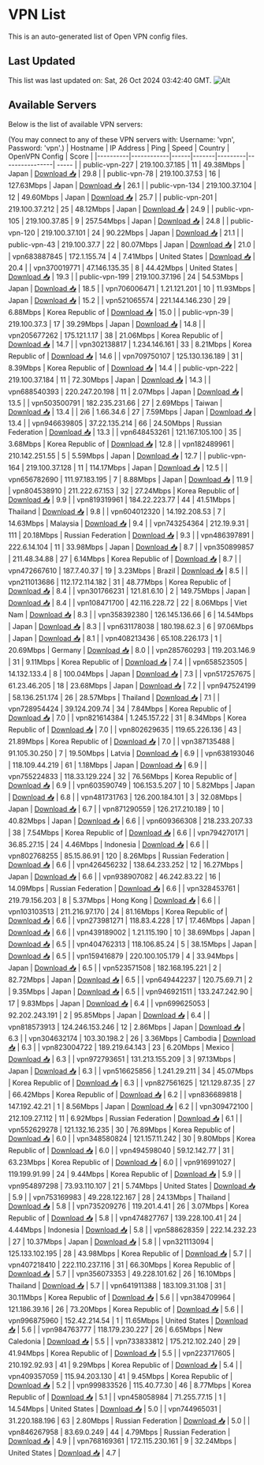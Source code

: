 # VPN List

This is an auto-generated list of Open VPN config files.

## Last Updated

This list was last updated on: Sat, 26 Oct 2024 03:42:40 GMT.
![Alt](https://repobeats.axiom.co/api/embed/186b98318ef1479477931607c1ad7d823f12451f.svg "Repobeats analytics image")

## Available Servers

Below is the list of available VPN servers:

(You may connect to any of these VPN servers with: Username: 'vpn', Password: 'vpn'.)
| Hostname | IP Address | Ping | Speed | Country | OpenVPN Config | Score |
|----------|------------|------|-------|---------|----------------| ----- |
| public-vpn-227 | 219.100.37.185 | 11 | 49.38Mbps | Japan | [Download 📥](./configs/server_0_JP.ovpn) | 29.8 |
| public-vpn-78 | 219.100.37.53 | 16 | 127.63Mbps | Japan | [Download 📥](./configs/server_1_JP.ovpn) | 26.1 |
| public-vpn-134 | 219.100.37.104 | 12 | 49.60Mbps | Japan | [Download 📥](./configs/server_2_JP.ovpn) | 25.7 |
| public-vpn-201 | 219.100.37.212 | 25 | 48.12Mbps | Japan | [Download 📥](./configs/server_3_JP.ovpn) | 24.9 |
| public-vpn-105 | 219.100.37.85 | 9 | 257.54Mbps | Japan | [Download 📥](./configs/server_4_JP.ovpn) | 24.8 |
| public-vpn-120 | 219.100.37.101 | 24 | 90.22Mbps | Japan | [Download 📥](./configs/server_5_JP.ovpn) | 21.1 |
| public-vpn-43 | 219.100.37.7 | 22 | 80.07Mbps | Japan | [Download 📥](./configs/server_6_JP.ovpn) | 21.0 |
| vpn683887845 | 172.1.155.74 | 4 | 7.41Mbps | United States | [Download 📥](./configs/server_7_US.ovpn) | 20.4 |
| vpn370019771 | 47.146.135.35 | 8 | 44.42Mbps | United States | [Download 📥](./configs/server_8_US.ovpn) | 19.3 |
| public-vpn-199 | 219.100.37.196 | 24 | 54.53Mbps | Japan | [Download 📥](./configs/server_9_JP.ovpn) | 18.5 |
| vpn706006471 | 1.21.121.201 | 10 | 11.93Mbps | Japan | [Download 📥](./configs/server_10_JP.ovpn) | 15.2 |
| vpn521065574 | 221.144.146.230 | 29 | 6.88Mbps | Korea Republic of | [Download 📥](./configs/server_11_KR.ovpn) | 15.0 |
| public-vpn-39 | 219.100.37.3 | 17 | 39.29Mbps | Japan | [Download 📥](./configs/server_12_JP.ovpn) | 14.8 |
| vpn205677262 | 175.121.1.17 | 38 | 21.06Mbps | Korea Republic of | [Download 📥](./configs/server_13_KR.ovpn) | 14.7 |
| vpn302138817 | 1.234.146.161 | 33 | 8.21Mbps | Korea Republic of | [Download 📥](./configs/server_14_KR.ovpn) | 14.6 |
| vpn709750107 | 125.130.136.189 | 31 | 8.39Mbps | Korea Republic of | [Download 📥](./configs/server_15_KR.ovpn) | 14.4 |
| public-vpn-222 | 219.100.37.184 | 11 | 72.30Mbps | Japan | [Download 📥](./configs/server_16_JP.ovpn) | 14.3 |
| vpn688540393 | 220.247.20.198 | 11 | 2.07Mbps | Japan | [Download 📥](./configs/server_17_JP.ovpn) | 13.5 |
| vpn503500791 | 182.235.231.66 | 27 | 2.69Mbps | Taiwan | [Download 📥](./configs/server_18_TW.ovpn) | 13.4 |
| 2i6 | 1.66.34.6 | 27 | 7.59Mbps | Japan | [Download 📥](./configs/server_19_JP.ovpn) | 13.4 |
| vpn946639805 | 37.22.135.214 | 66 | 24.50Mbps | Russian Federation | [Download 📥](./configs/server_20_RU.ovpn) | 13.3 |
| vpn648453261 | 121.167.105.100 | 35 | 3.68Mbps | Korea Republic of | [Download 📥](./configs/server_21_KR.ovpn) | 12.8 |
| vpn182489961 | 210.142.251.55 | 5 | 5.59Mbps | Japan | [Download 📥](./configs/server_22_JP.ovpn) | 12.7 |
| public-vpn-164 | 219.100.37.128 | 11 | 114.17Mbps | Japan | [Download 📥](./configs/server_23_JP.ovpn) | 12.5 |
| vpn656782690 | 111.97.183.195 | 7 | 8.88Mbps | Japan | [Download 📥](./configs/server_24_JP.ovpn) | 11.9 |
| vpn804538910 | 211.222.67.153 | 32 | 27.24Mbps | Korea Republic of | [Download 📥](./configs/server_25_KR.ovpn) | 9.9 |
| vpn819319961 | 184.22.223.77 | 44 | 41.51Mbps | Thailand | [Download 📥](./configs/server_26_TH.ovpn) | 9.8 |
| vpn604012320 | 14.192.208.53 | 7 | 14.63Mbps | Malaysia | [Download 📥](./configs/server_27_MY.ovpn) | 9.4 |
| vpn743254364 | 212.19.9.31 | 111 | 20.18Mbps | Russian Federation | [Download 📥](./configs/server_28_RU.ovpn) | 9.3 |
| vpn486397891 | 222.6.14.104 | 11 | 33.98Mbps | Japan | [Download 📥](./configs/server_29_JP.ovpn) | 8.7 |
| vpn350899857 | 211.48.34.88 | 27 | 6.14Mbps | Korea Republic of | [Download 📥](./configs/server_30_KR.ovpn) | 8.7 |
| vpn472667610 | 187.7.40.37 | 19 | 3.23Mbps | Brazil | [Download 📥](./configs/server_31_BR.ovpn) | 8.5 |
| vpn211013686 | 112.172.114.182 | 31 | 48.77Mbps | Korea Republic of | [Download 📥](./configs/server_32_KR.ovpn) | 8.4 |
| vpn301766231 | 121.81.6.10 | 2 | 149.75Mbps | Japan | [Download 📥](./configs/server_33_JP.ovpn) | 8.4 |
| vpn108471700 | 42.116.228.72 | 22 | 8.06Mbps | Viet Nam | [Download 📥](./configs/server_34_VN.ovpn) | 8.3 |
| vpn358392380 | 126.145.136.66 | 6 | 14.54Mbps | Japan | [Download 📥](./configs/server_35_JP.ovpn) | 8.3 |
| vpn631178038 | 180.198.62.3 | 6 | 97.06Mbps | Japan | [Download 📥](./configs/server_36_JP.ovpn) | 8.1 |
| vpn408213436 | 65.108.226.173 | 1 | 20.69Mbps | Germany | [Download 📥](./configs/server_37_DE.ovpn) | 8.0 |
| vpn285760293 | 119.203.146.9 | 31 | 9.11Mbps | Korea Republic of | [Download 📥](./configs/server_38_KR.ovpn) | 7.4 |
| vpn658523505 | 14.132.133.4 | 8 | 100.04Mbps | Japan | [Download 📥](./configs/server_39_JP.ovpn) | 7.3 |
| vpn517257675 | 61.23.46.205 | 18 | 23.68Mbps | Japan | [Download 📥](./configs/server_40_JP.ovpn) | 7.2 |
| vpn947524199 | 58.136.251.174 | 26 | 28.57Mbps | Thailand | [Download 📥](./configs/server_41_TH.ovpn) | 7.1 |
| vpn728954424 | 39.124.209.74 | 34 | 7.84Mbps | Korea Republic of | [Download 📥](./configs/server_42_KR.ovpn) | 7.0 |
| vpn821614384 | 1.245.157.22 | 31 | 8.34Mbps | Korea Republic of | [Download 📥](./configs/server_43_KR.ovpn) | 7.0 |
| vpn802629635 | 119.65.226.136 | 43 | 21.89Mbps | Korea Republic of | [Download 📥](./configs/server_44_KR.ovpn) | 7.0 |
| vpn387135488 | 91.105.30.250 | 7 | 19.50Mbps | Latvia | [Download 📥](./configs/server_45_LV.ovpn) | 6.9 |
| vpn638193046 | 118.109.44.219 | 61 | 1.18Mbps | Japan | [Download 📥](./configs/server_46_JP.ovpn) | 6.9 |
| vpn755224833 | 118.33.129.224 | 32 | 76.56Mbps | Korea Republic of | [Download 📥](./configs/server_47_KR.ovpn) | 6.9 |
| vpn603590749 | 106.153.5.207 | 10 | 5.82Mbps | Japan | [Download 📥](./configs/server_48_JP.ovpn) | 6.8 |
| vpn481731763 | 126.200.184.101 | 3 | 32.08Mbps | Japan | [Download 📥](./configs/server_49_JP.ovpn) | 6.7 |
| vpn871290559 | 126.217.210.189 | 10 | 40.82Mbps | Japan | [Download 📥](./configs/server_50_JP.ovpn) | 6.6 |
| vpn609366308 | 218.233.207.33 | 38 | 7.54Mbps | Korea Republic of | [Download 📥](./configs/server_51_KR.ovpn) | 6.6 |
| vpn794270171 | 36.85.27.15 | 24 | 4.46Mbps | Indonesia | [Download 📥](./configs/server_52_ID.ovpn) | 6.6 |
| vpn802768255 | 85.15.86.91 | 120 | 8.26Mbps | Russian Federation | [Download 📥](./configs/server_53_RU.ovpn) | 6.6 |
| vpn426456232 | 138.64.233.252 | 12 | 16.27Mbps | Japan | [Download 📥](./configs/server_54_JP.ovpn) | 6.6 |
| vpn938907082 | 46.242.83.22 | 16 | 14.09Mbps | Russian Federation | [Download 📥](./configs/server_55_RU.ovpn) | 6.6 |
| vpn328453761 | 219.79.156.203 | 8 | 5.37Mbps | Hong Kong | [Download 📥](./configs/server_56_HK.ovpn) | 6.6 |
| vpn103103513 | 211.216.97.170 | 24 | 81.16Mbps | Korea Republic of | [Download 📥](./configs/server_57_KR.ovpn) | 6.6 |
| vpn273981271 | 118.83.4.228 | 17 | 17.46Mbps | Japan | [Download 📥](./configs/server_58_JP.ovpn) | 6.6 |
| vpn439189002 | 1.21.115.190 | 10 | 38.69Mbps | Japan | [Download 📥](./configs/server_59_JP.ovpn) | 6.5 |
| vpn404762313 | 118.106.85.24 | 5 | 38.15Mbps | Japan | [Download 📥](./configs/server_60_JP.ovpn) | 6.5 |
| vpn159416879 | 220.100.105.179 | 4 | 33.94Mbps | Japan | [Download 📥](./configs/server_61_JP.ovpn) | 6.5 |
| vpn523571508 | 182.168.195.221 | 2 | 82.72Mbps | Japan | [Download 📥](./configs/server_62_JP.ovpn) | 6.5 |
| vpn649442237 | 120.75.69.71 | 2 | 9.35Mbps | Japan | [Download 📥](./configs/server_63_JP.ovpn) | 6.5 |
| vpn946921511 | 133.247.242.90 | 17 | 9.83Mbps | Japan | [Download 📥](./configs/server_64_JP.ovpn) | 6.4 |
| vpn699625053 | 92.202.243.191 | 2 | 95.85Mbps | Japan | [Download 📥](./configs/server_65_JP.ovpn) | 6.4 |
| vpn818573913 | 124.246.153.246 | 12 | 2.86Mbps | Japan | [Download 📥](./configs/server_66_JP.ovpn) | 6.3 |
| vpn304632174 | 103.30.198.2 | 26 | 3.36Mbps | Cambodia | [Download 📥](./configs/server_67_KH.ovpn) | 6.3 |
| vpn823004722 | 189.219.64.143 | 23 | 6.20Mbps | Mexico | [Download 📥](./configs/server_68_MX.ovpn) | 6.3 |
| vpn972793651 | 131.213.155.209 | 3 | 97.13Mbps | Japan | [Download 📥](./configs/server_69_JP.ovpn) | 6.3 |
| vpn516625856 | 1.241.29.211 | 34 | 45.07Mbps | Korea Republic of | [Download 📥](./configs/server_70_KR.ovpn) | 6.3 |
| vpn827561625 | 121.129.87.35 | 27 | 66.42Mbps | Korea Republic of | [Download 📥](./configs/server_71_KR.ovpn) | 6.2 |
| vpn836689818 | 147.192.42.21 | 1 | 8.56Mbps | Japan | [Download 📥](./configs/server_72_JP.ovpn) | 6.2 |
| vpn309472100 | 212.109.27.112 | 11 | 6.92Mbps | Russian Federation | [Download 📥](./configs/server_73_RU.ovpn) | 6.1 |
| vpn552629278 | 121.132.16.235 | 30 | 76.89Mbps | Korea Republic of | [Download 📥](./configs/server_74_KR.ovpn) | 6.0 |
| vpn348580824 | 121.157.11.242 | 30 | 9.80Mbps | Korea Republic of | [Download 📥](./configs/server_75_KR.ovpn) | 6.0 |
| vpn494598040 | 59.12.142.77 | 31 | 63.23Mbps | Korea Republic of | [Download 📥](./configs/server_76_KR.ovpn) | 6.0 |
| vpn916991027 | 119.199.91.99 | 24 | 9.44Mbps | Korea Republic of | [Download 📥](./configs/server_77_KR.ovpn) | 5.9 |
| vpn954897298 | 73.93.110.107 | 21 | 5.74Mbps | United States | [Download 📥](./configs/server_78_US.ovpn) | 5.9 |
| vpn753169983 | 49.228.122.167 | 28 | 24.13Mbps | Thailand | [Download 📥](./configs/server_79_TH.ovpn) | 5.8 |
| vpn735209276 | 119.201.4.41 | 26 | 3.07Mbps | Korea Republic of | [Download 📥](./configs/server_80_KR.ovpn) | 5.8 |
| vpn474827767 | 139.228.100.41 | 24 | 4.44Mbps | Indonesia | [Download 📥](./configs/server_81_ID.ovpn) | 5.8 |
| vpn588628359 | 222.14.232.23 | 27 | 10.37Mbps | Japan | [Download 📥](./configs/server_82_JP.ovpn) | 5.8 |
| vpn321113094 | 125.133.102.195 | 28 | 43.98Mbps | Korea Republic of | [Download 📥](./configs/server_83_KR.ovpn) | 5.7 |
| vpn407218410 | 222.110.237.116 | 31 | 66.30Mbps | Korea Republic of | [Download 📥](./configs/server_84_KR.ovpn) | 5.7 |
| vpn356073353 | 49.228.101.62 | 26 | 16.10Mbps | Thailand | [Download 📥](./configs/server_85_TH.ovpn) | 5.7 |
| vpn641911388 | 183.109.31.108 | 31 | 30.11Mbps | Korea Republic of | [Download 📥](./configs/server_86_KR.ovpn) | 5.6 |
| vpn384709964 | 121.186.39.16 | 26 | 73.20Mbps | Korea Republic of | [Download 📥](./configs/server_87_KR.ovpn) | 5.6 |
| vpn996875960 | 152.42.214.54 | 1 | 11.65Mbps | United States | [Download 📥](./configs/server_88_US.ovpn) | 5.6 |
| vpn984763777 | 118.179.230.227 | 26 | 6.65Mbps | New Caledonia | [Download 📥](./configs/server_89_NC.ovpn) | 5.5 |
| vpn733833812 | 175.212.102.240 | 29 | 41.94Mbps | Korea Republic of | [Download 📥](./configs/server_90_KR.ovpn) | 5.5 |
| vpn223717605 | 210.192.92.93 | 41 | 9.29Mbps | Korea Republic of | [Download 📥](./configs/server_91_KR.ovpn) | 5.4 |
| vpn409357059 | 115.94.203.130 | 41 | 9.45Mbps | Korea Republic of | [Download 📥](./configs/server_92_KR.ovpn) | 5.2 |
| vpn999833526 | 115.40.77.30 | 46 | 8.77Mbps | Korea Republic of | [Download 📥](./configs/server_93_KR.ovpn) | 5.1 |
| vpn458058984 | 71.255.77.15 | 1 | 14.54Mbps | United States | [Download 📥](./configs/server_94_US.ovpn) | 5.0 |
| vpn744965031 | 31.220.188.196 | 63 | 2.80Mbps | Russian Federation | [Download 📥](./configs/server_95_RU.ovpn) | 5.0 |
| vpn846267958 | 83.69.0.249 | 44 | 4.79Mbps | Russian Federation | [Download 📥](./configs/server_96_RU.ovpn) | 4.9 |
| vpn768169361 | 172.115.230.161 | 9 | 32.24Mbps | United States | [Download 📥](./configs/server_97_US.ovpn) | 4.7 |

